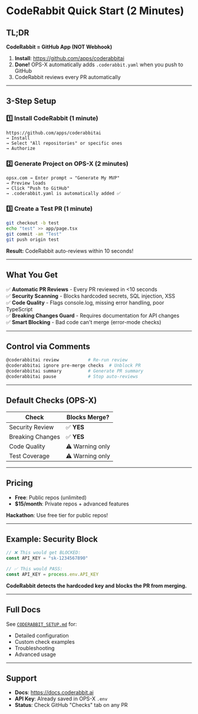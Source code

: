# CodeRabbit Quick Start (2 Minutes)

## TL;DR

**CodeRabbit = GitHub App (NOT Webhook)**

1. **Install**: https://github.com/apps/coderabbitai
2. **Done!** OPS-X automatically adds `.coderabbit.yaml` when you push to GitHub
3. CodeRabbit reviews every PR automatically

---

## 3-Step Setup

### 1️⃣ Install CodeRabbit (1 minute)
```
https://github.com/apps/coderabbitai
→ Install
→ Select "All repositories" or specific ones
→ Authorize
```

### 2️⃣ Generate Project on OPS-X (2 minutes)
```
opsx.com → Enter prompt → "Generate My MVP"
→ Preview loads
→ Click "Push to GitHub"
→ .coderabbit.yaml is automatically added ✅
```

### 3️⃣ Create a Test PR (1 minute)
```bash
git checkout -b test
echo "test" >> app/page.tsx
git commit -am "Test"
git push origin test
```

**Result:** CodeRabbit auto-reviews within 10 seconds!

---

## What You Get

✅ **Automatic PR Reviews** - Every PR reviewed in <10 seconds  
✅ **Security Scanning** - Blocks hardcoded secrets, SQL injection, XSS  
✅ **Code Quality** - Flags console.log, missing error handling, poor TypeScript  
✅ **Breaking Changes Guard** - Requires documentation for API changes  
✅ **Smart Blocking** - Bad code can't merge (error-mode checks)  

---

## Control via Comments

```bash
@coderabbitai review           # Re-run review
@coderabbitai ignore pre-merge checks  # Unblock PR
@coderabbitai summary          # Generate PR summary
@coderabbitai pause            # Stop auto-reviews
```

---

## Default Checks (OPS-X)

| Check | Blocks Merge? |
|-------|---------------|
| Security Review | ✅ **YES** |
| Breaking Changes | ✅ **YES** |
| Code Quality | ⚠️ Warning only |
| Test Coverage | ⚠️ Warning only |

---

## Pricing

- **Free**: Public repos (unlimited)
- **$15/month**: Private repos + advanced features

**Hackathon**: Use free tier for public repos!

---

## Example: Security Block

```typescript
// ❌ This would get BLOCKED:
const API_KEY = "sk-1234567890"

// ✅ This would PASS:
const API_KEY = process.env.API_KEY
```

**CodeRabbit detects the hardcoded key and blocks the PR from merging.**

---

## Full Docs

See [`CODERABBIT_SETUP.md`](./CODERABBIT_SETUP.md) for:
- Detailed configuration
- Custom check examples
- Troubleshooting
- Advanced usage

---

## Support

- **Docs**: https://docs.coderabbit.ai
- **API Key**: Already saved in OPS-X `.env`
- **Status**: Check GitHub "Checks" tab on any PR

